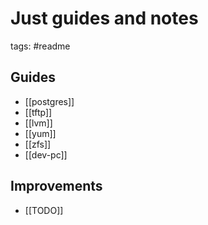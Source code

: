 # Just guides and notes

tags: #readme

## Guides

- [[postgres]]
- [[tftp]]
- [[lvm]]
- [[yum]]
- [[zfs]]
- [[dev-pc]]

## Improvements

- [[TODO]]
